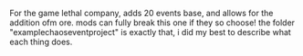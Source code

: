 For the game lethal company, adds 20 events base, and allows for the addition ofm ore. mods can fully break this one if they so choose!
the folder "examplechaoseventproject" is exactly that, i did my best to describe what each thing does.
